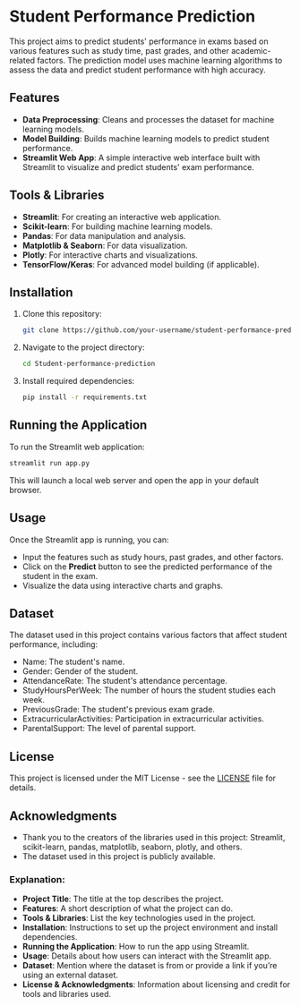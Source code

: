# Student Performance Prediction

This project aims to predict students' performance in exams based on various features such as study time, past grades, and other academic-related factors. The prediction model uses machine learning algorithms to assess the data and predict student performance with high accuracy.

## Features
- **Data Preprocessing**: Cleans and processes the dataset for machine learning models.
- **Model Building**: Builds machine learning models to predict student performance.
- **Streamlit Web App**: A simple interactive web interface built with Streamlit to visualize and predict students' exam performance.

## Tools & Libraries
- **Streamlit**: For creating an interactive web application.
- **Scikit-learn**: For building machine learning models.
- **Pandas**: For data manipulation and analysis.
- **Matplotlib & Seaborn**: For data visualization.
- **Plotly**: For interactive charts and visualizations.
- **TensorFlow/Keras**: For advanced model building (if applicable).

## Installation

1. Clone this repository:
   ```bash
   git clone https://github.com/your-username/student-performance-prediction.git


2. Navigate to the project directory:

   ```bash
   cd Student-performance-prediction
   ```

3. Install required dependencies:

   ```bash
   pip install -r requirements.txt
   ```

## Running the Application

To run the Streamlit web application:

```bash
streamlit run app.py
```

This will launch a local web server and open the app in your default browser.

## Usage

Once the Streamlit app is running, you can:
- Input the features such as study hours, past grades, and other factors.
- Click on the **Predict** button to see the predicted performance of the student in the exam.
- Visualize the data using interactive charts and graphs.

## Dataset

The dataset used in this project contains various factors that affect student performance, including:

- Name: The student's name.
- Gender: Gender of the student.
- AttendanceRate: The student's attendance percentage.
- StudyHoursPerWeek: The number of hours the student studies each week.
- PreviousGrade: The student's previous exam grade.
- ExtracurricularActivities: Participation in extracurricular activities.
- ParentalSupport: The level of parental support.

## License

This project is licensed under the MIT License - see the [LICENSE](LICENSE) file for details.

## Acknowledgments

- Thank you to the creators of the libraries used in this project: Streamlit, scikit-learn, pandas, matplotlib, seaborn, plotly, and others.
- The dataset used in this project is publicly available.



### Explanation:
- **Project Title**: The title at the top describes the project.
- **Features**: A short description of what the project can do.
- **Tools & Libraries**: List the key technologies used in the project.
- **Installation**: Instructions to set up the project environment and install dependencies.
- **Running the Application**: How to run the app using Streamlit.
- **Usage**: Details about how users can interact with the Streamlit app.
- **Dataset**: Mention where the dataset is from or provide a link if you’re using an external dataset.
- **License & Acknowledgments**: Information about licensing and credit for tools and libraries used.
